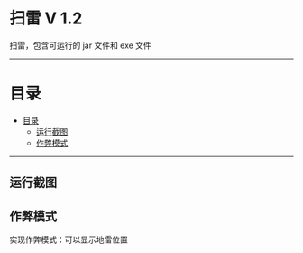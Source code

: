 # 扫雷 V 1.2
扫雷，包含可运行的 jar 文件和 exe 文件

---
<!-- TOC -->
# 目录
- [目录](#目录)
    - [运行截图](#运行截图)
    - [作弊模式](#作弊模式)
---

## 运行截图



## 作弊模式
实现作弊模式：可以显示地雷位置


